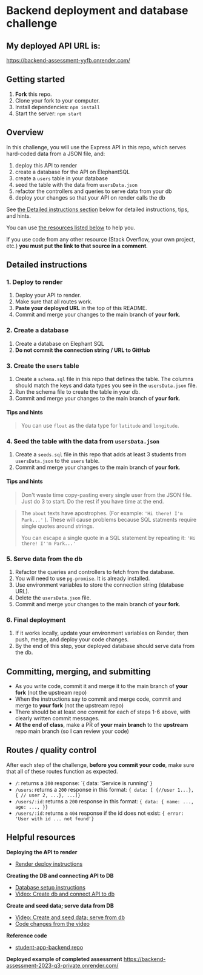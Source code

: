 # Backend deployment and database challenge

## My deployed API URL is: 
https://backend-assessment-yyfb.onrender.com/

## Getting started

1. **Fork** this repo.
1. Clone your fork to your computer.
1. Install dependencies: `npm install`
1. Start the server: `npm start`

## Overview
In this challenge, you will use the Express API in this repo, which serves hard-coded data from a JSON file, and:

1. deploy this API to render
1. create a database for the API on ElephantSQL
1. create a `users` table in your database
1. seed the table with the data from `usersData.json`
1. refactor the controllers and queries to serve data from your db
1. deploy your changes so that your API on render calls the db

See [the Detailed instructions section](#tasks) below for detailed instructions, tips, and hints.

You can use [the resources listed below](#helpful-resources) to help you.

If you use code from any other resource (Stack Overflow, your own project, etc.) **you must put the link to that source in a comment**.

## <a id="tasks"></a>Detailed instructions

### 1. Deploy to render
1. Deploy your API to render.
1. Make sure that all routes work.
1. **Paste your deployed URL** in the top of this README.
1. Commit and merge your changes to the main branch of **your fork**.

### 2. Create a database
1. Create a database on Elephant SQL
1. **Do not commit the connection string / URL to GitHub**

### 3. Create the `users` table
1. Create a `schema.sql` file in this repo that defines the table. The columns should match the keys and data types you see in the `usersData.json` file.
1. Run the schema file to create the table in your db.
1. Commit and merge your changes to the main branch of **your fork**.

#### Tips and hints
> You can use `float` as the data type for `latitude` and `longitude`.

### 4. Seed the table with the data from `usersData.json`
1. Create a `seeds.sql` file in this repo that adds at least 3 students from `usersData.json` to the `users` table.
1. Commit and merge your changes to the main branch of **your fork**.

#### Tips and hints
> Don't waste time copy-pasting every single user from the JSON file. Just do 3 to start. Do the rest if you have time at the end.

> The `about` texts have apostrophes. (For example: `'Hi there! I'm Park...'` ). These will cause problems because SQL statments require single quotes around strings.
>
>You can escape a single quote in a SQL statement by repeating it: `'Hi there! I''m Park...'`

### 5. Serve data from the db
1. Refactor the queries and controllers to fetch from the database.
1. You will need to use `pg-promise`. It is already installed.
1. Use environment variables to store the connection string (database URL).
1. Delete the `usersData.json` file.
1. Commit and merge your changes to the main branch of **your fork**.

### 6. Final deployment
1. If it works locally, update your environment variables on Render, then push, merge, and deploy your code changes.
1. By the end of this step, your deployed database should serve data from the db.


## Committing, merging, and submitting
- As you write code, commit it and merge it to the main branch of **your fork** (not the upstream repo)
- When the instructions say to commit and merge code, commit and merge to **your fork** (not the upstream repo)
- There should be at least one commit for each of steps 1-6 above, with clearly written commit messages.
- **At the end of class**, make a PR of **your main branch** to the **upstream** repo main branch (so I can review your code)

## Routes / quality control
After each step of the challenge, **before you commit your code**, make sure that all of these routes function as expected.

- `/`: returns a `200` response: `{ data: 'Service is running' }
- `/users`: returns a `200` response in this format: `{ data: [ {//user 1...}, { // user 2, ...}, ...]}`
- `/users/:id`: returns a `200` response in this format: `{ data: { name: ..., age: ..., }}`
- `/users/:id`: returns a `404` response if the id does not exist: `{ error: 'User with id ... not found'}`

## Helpful resources
**Deploying the API to render**

- [Render deploy instructions](https://docs.google.com/document/d/1wmwJ47ocX7-lE4Kv5KnmX1TK3cvgXx1EMUNEaDGLFlo/edit?usp=sharing)

**Creating the DB and connecting API to DB**

- [Database setup instructions](https://docs.google.com/document/d/1qLWS4upwjoSGptMfpAkhw6zWGn_rBnEQ9CVr3sf1GE8/edit?usp=sharing)
- [Video: Create db and connect API to db](https://us06web.zoom.us/rec/share/gEz-eUuwZCbLv_VFOXvozcWSgytMj3KK3XxVnOQZwA1L7U_NSfWKASNk4vEKK-qu.VnCe5S2CSnd5exii?startTime=1677263406000&pwd=qHjCHrx55Lfu5wMCltAEozflkPcvAG1d)

**Create and seed data; serve data from DB**
- [Video: Create and seed data; serve from db](https://us06web.zoom.us/rec/share/kQNjT8bane_j_vDJx8IKoZnk7Z5WalZDfMLQvzCyR0ZF7a2OUoCChN6vQAcE0Ai8.CL2R90qQjzrXpDFo?startTime=1677609325000&pwd=KRxHYGQ0iakfZkd8TaZnCtCf1LJvwtTk)
- [Code changes from the video](https://github.com/mikeboyle/student-app-backend/pull/8/files)

**Reference code**
- [student-app-backend repo](https://github.com/mikeboyle/student-app-backend)

**Deployed example of completed assessment**
https://backend-assessment-2023-q3-private.onrender.com/
